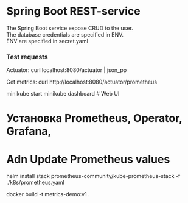 # Spring Boot REST-service
The Spring Boot service expose CRUD to the user.  
The database credentials are specified in ENV.  
ENV are specified in secret.yaml

### Test requests
Actuator:
curl localhost:8080/actuator | json_pp

Get metrics:
curl http://localhost:8080/actuator/prometheus

minikube start
minikube dashboard # Web UI

# Установка Prometheus, Operator, Grafana,
# Adn Update Prometheus values
helm install stack prometheus-community/kube-prometheus-stack -f ./k8s/prometheus.yaml

docker build -t metrics-demo:v1 .

